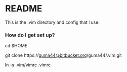 # README #

This is the .vim directory and config that I use.

### How do I get set up? ###

cd $HOME

git clone https://guma44@bitbucket.org/guma44/.vim.git

ln -s .vim/vimrc .vimrc